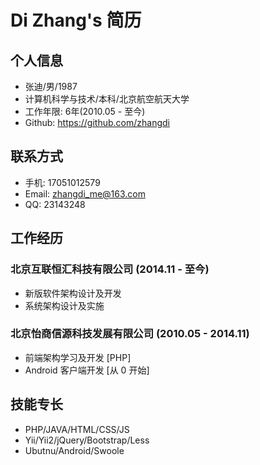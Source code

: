 # Di Zhang's 简历

## 个人信息

- 张迪/男/1987
- 计算机科学与技术/本科/北京航空航天大学
- 工作年限: 6年(2010.05 - 至今)
- Github: <https://github.com/zhangdi>

## 联系方式

- 手机: 17051012579
- Email: <zhangdi_me@163.com>
- QQ: 23143248

## 工作经历

### 北京互联恒汇科技有限公司 (2014.11 - 至今)
- 新版软件架构设计及开发
- 系统架构设计及实施

### 北京怡商信源科技发展有限公司 (2010.05 - 2014.11)
- 前端架构学习及开发 [PHP]
- Android 客户端开发 [从 0 开始]

## 技能专长

- PHP/JAVA/HTML/CSS/JS
- Yii/Yii2/jQuery/Bootstrap/Less
- Ubutnu/Android/Swoole
